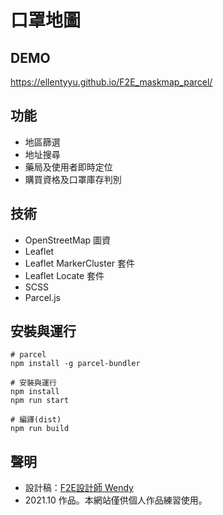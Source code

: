 # 口罩地圖

## DEMO
https://ellentyyu.github.io/F2E_maskmap_parcel/

## 功能
* 地區篩選
* 地址搜尋
* 藥局及使用者即時定位
* 購買資格及口罩庫存判別

## 技術
* OpenStreetMap 圖資
* Leaflet
* Leaflet MarkerCluster 套件
* Leaflet Locate 套件
* SCSS
* Parcel.js

## 安裝與運行
```
# parcel
npm install -g parcel-bundler

# 安裝與運行
npm install
npm run start

# 編譯(dist)
npm run build
```

## 聲明
* 設計稿：[F2E設計師 Wendy](https://challenge.thef2e.com/user/2259)
* 2021.10 作品。本網站僅供個人作品練習使用。
